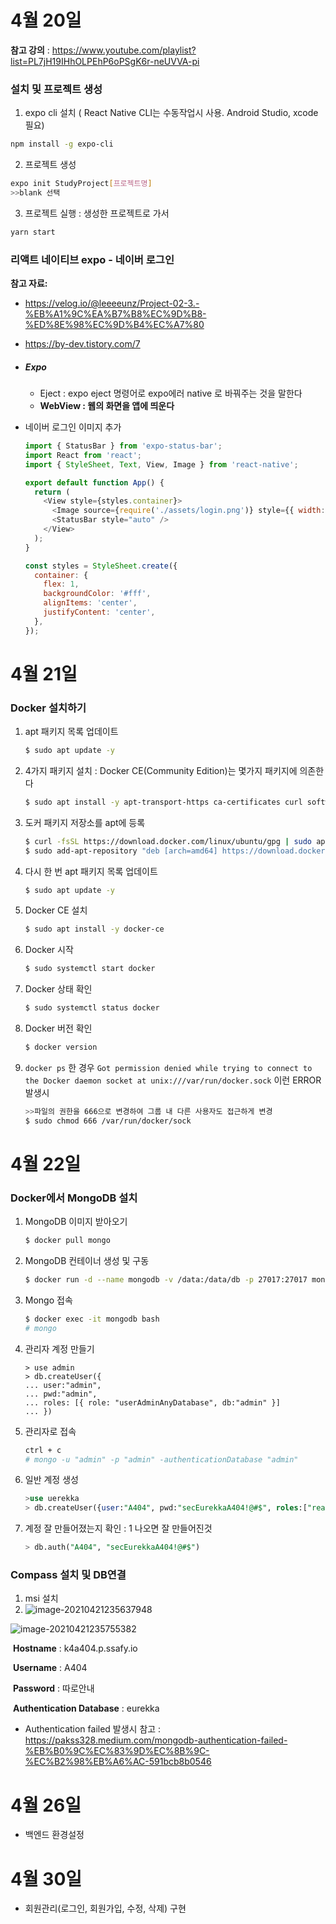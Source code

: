 # 4월 20일

**참고 강의** : https://www.youtube.com/playlist?list=PL7jH19IHhOLPEhP6oPSgK6r-neUVVA-pi



### 설치 및 프로젝트 생성

1. expo cli 설치 ( React Native CLI는 수동작업시 사용. Android Studio, xcode 필요)

```bash
npm install -g expo-cli
```



2. 프로젝트 생성

```bash
expo init StudyProject[프로젝트명]
>>blank 선택

```



3. 프로젝트 실행 : 생성한 프로젝트로 가서

```bash
yarn start
```



### 리액트 네이티브 expo - 네이버 로그인

**참고 자료:**

-  https://velog.io/@leeeeunz/Project-02-3.-%EB%A1%9C%EA%B7%B8%EC%9D%B8-%ED%8E%98%EC%9D%B4%EC%A7%80
- https://by-dev.tistory.com/7



- ##### Expo

  - Eject : expo eject 명령어로 expo에러 native 로 바꿔주는 것을 말한다
  - **WebView : 웹의 화면을 앱에 띄운다**

- 네이버 로그인 이미지 추가

  ```javascript
  import { StatusBar } from 'expo-status-bar';
  import React from 'react';
  import { StyleSheet, Text, View, Image } from 'react-native';
  
  export default function App() {
    return (
      <View style={styles.container}>
        <Image source={require('./assets/login.png')} style={{ width: 300 }} resizeMode="contain"></Image>
        <StatusBar style="auto" />
      </View>
    );
  }
  
  const styles = StyleSheet.create({
    container: {
      flex: 1,
      backgroundColor: '#fff',
      alignItems: 'center',
      justifyContent: 'center',
    },
  });
  
  ```

  

# 4월 21일

### Docker 설치하기

1. apt 패키지 목록 업데이트

   ```bash
   $ sudo apt update -y
   ```

2. 4가지 패키지 설치 : Docker CE(Community Edition)는 몇가지 패키지에 의존한다

   ```bash
   $ sudo apt install -y apt-transport-https ca-certificates curl software-properties-common
   ```

3. 도커 패키지 저장소를 apt에 등록

   ```bash
   $ curl -fsSL https://download.docker.com/linux/ubuntu/gpg | sudo apt-key add -
   $ sudo add-apt-repository "deb [arch=amd64] https://download.docker.com/linux/ubuntu bionic stable"
   ```

4. 다시 한 번 apt 패키지 목록 업데이트

   ```bash
   $ sudo apt update -y
   ```

5. Docker CE 설치

   ```bash
   $ sudo apt install -y docker-ce
   ```

6. Docker 시작

   ```bash
   $ sudo systemctl start docker
   ```

7. Docker 상태 확인

   ```bash
   $ sudo systemctl status docker
   ```

8. Docker 버전 확인

   ```bash
   $ docker version
   ```

9. `docker ps` 한 경우 `Got permission denied while trying to connect to the Docker daemon socket at unix:///var/run/docker.sock` 이런 ERROR 발생시

   ```bash
   >>파일의 권한을 666으로 변경하여 그룹 내 다른 사용자도 접근하게 변경
   $ sudo chmod 666 /var/run/docker/sock
   ```

   

# 4월 22일

### Docker에서 MongoDB 설치

1. MongoDB 이미지 받아오기

   ```bash
   $ docker pull mongo
   ```

2. MongoDB 컨테이너 생성 및 구동

   ```bash
   $ docker run -d --name mongodb -v /data:/data/db -p 27017:27017 mongo
   ```

3. Mongo 접속

   ```bash
   $ docker exec -it mongodb bash
   # mongo
   ```

4. 관리자 계정 만들기

   ```
   > use admin
   > db.createUser({
   ... user:"admin",
   ... pwd:"admin",
   ... roles: [{ role: "userAdminAnyDatabase", db:"admin" }]
   ... })
   
   ```

5. 관리자로 접속

   ```bash
   ctrl + c
   # mongo -u "admin" -p "admin" -authenticationDatabase "admin"
   ```

6. 일반 계정 생성

   ```sql
   >use uerekka
   > db.createUser({user:"A404", pwd:"secEurekkaA404!@#$", roles:["readWrite", "userAdmin"]})
   ```

7. 계정 잘 만들어졌는지 확인 : 1 나오면 잘 만들어진것

   ```sql
   > db.auth("A404", "secEurekkaA404!@#$")
   ```



### Compass 설치 및 DB연결

1. msi 설치
2. ![image-20210421235637948](C:\Users\multicampus\AppData\Roaming\Typora\typora-user-images\image-20210421235637948.png)

![image-20210421235755382](C:\Users\multicampus\AppData\Roaming\Typora\typora-user-images\image-20210421235755382.png)

​	**Hostname** : k4a404.p.ssafy.io

​	**Username** : A404

​	**Password** : 따로안내

​	**Authentication Database** : eurekka



- Authentication failed 발생시 참고 : https://pakss328.medium.com/mongodb-authentication-failed-%EB%B0%9C%EC%83%9D%EC%8B%9C-%EC%B2%98%EB%A6%AC-591bcb8b0546



# 4월 26일

- 백엔드 환경설정



# 4월 30일

- 회원관리(로그인, 회원가입, 수정, 삭제) 구현